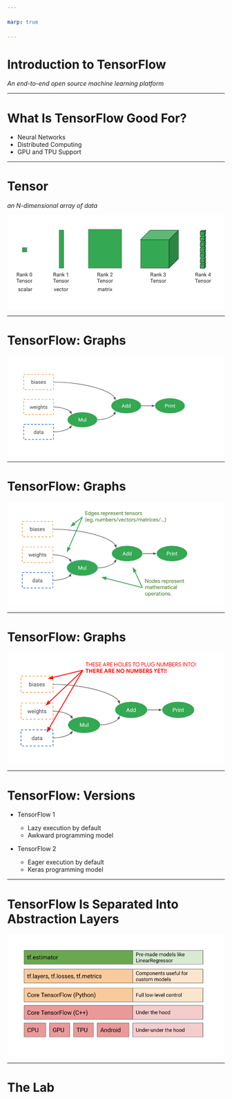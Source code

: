 ```yaml
---

marp: true

---
```


<style>
img[alt~="center"] {
  display: block;
  margin: 0 auto;
}
</style>

# Introduction to TensorFlow
*An end-to-end open source machine learning platform*

<!--
It's time in our machine learning and data science journey to introduce you to TensorFlow. TensorFlow bills itself as "an end-to-end open source machine learning platform."

What does this actually mean?

"End-to-end" means that TensorFlow has tooling that allows you to start from nothing and build, train, validate, deploy, and maintain a model.

"Open source" means that the code is freely available. You can look at how TensorFlow works on the inside if you desire. If you find a bug or need a feature, you can try to contribute code to change TensorFlow.

"Machine learning platform" means TensorFlow was designed with machine learning in mind. TensorFlow isn't necessarily restricted to machine learning applications, but it is designed for them.
-->

---

# What Is TensorFlow Good For? 

* Neural Networks
* Distributed Computing
* GPU and TPU Support

<!--
We've been humming along pretty nicely performing machine learning tasks with NumPy, Pandas, and scikit-learn. Is TensorFlow really necessary?

We have been able to do quite a bit with the tools that we've seen so far. What TensorFlow adds to the equation is better support for neural networks. Neural networks are the technology behind many of the breakthroughs in machine learning we've seen in recent years. We'll learn more about neural networks soon.

TensorFlow also provides support for distributed computing. Machine learning algorithms thrive with big data. TensorFlow helps you process massive amounts of data, across many machines if necessary.

TensorFlow also provides support for graphical processing units (GPUs) and tensor processing units (TPUs). These are specialized microprocessors that can really accelerate machine learning.

That being said, TensorFlow isn't the only toolkit that fills this space. Other options like Torch and Microsoft Cognitive Toolkit (CNTK), as well as many others, provide powerful machine learning capabilities.
-->

---

# Tensor
*an N-dimensional array of data*

![center](res/introtensorflow1.png)

<!--
So where does the name TensorFlow come from?

In math, a simple number like 3 or 5 is called a scalar.

A vector is a one-dimensional array of numbers. In physics, a vector is something with magnitude and direction. In computer science, you use vector to mean 1D arrays.

A two-dimensional array is a matrix.

A three-dimensional array? These can be called cubes.

And four-dimensional? That is typically just called a 4d or Rank-4 tensor.

But it doesn't have to stop there. You can create tensors with an arbitrarily high number of dimensions.

So we now understand why the "tensor" part of the name exists, but what about "flow?"

Typically, a sequence of operations is performed on tensors in a model. These tensors "flow" through the graph that constitutes the model, hence "TensorFlow."

Image Details:
* [res/introtensorflow1.png](https://opensource.google/docs/copyright/): Copyright Google
-->

---

# TensorFlow: Graphs

![center](res/introtensorflow2.png)

<!--
TensorFlow internally constructs a graph of operations that it uses to perform machine learning tasks.

Image Details:
* [res/introtensorflow2.png](https://opensource.google/docs/copyright/): Copyright Google
-->

---

# TensorFlow: Graphs

![center](res/introtensorflow3.png)

<!--
The edges of the graph represent tensors of data flowing through the graph.

Image Details:
* [res/introtensorflow3.png](https://opensource.google/docs/copyright/): Copyright Google
-->

---

# TensorFlow: Graphs

![center](res/introtensorflow4.png)

<!--
These graphs pass through data in order to learn weights and biases.

Image Details:
* [res/introtensorflow4.png](https://opensource.google/docs/copyright/): Copyright Google
-->

---

# TensorFlow: Versions

* TensorFlow 1
  * Lazy execution by default
  * Awkward programming model

* TensorFlow 2
  * Eager execution by default
  * Keras programming model

<!--
Version 1 of TensorFlow really emphasized the concept of graphs. It used a "lazy" execution model where you build a graph completely before anything is run. This graph was then put into a session where data was passed through the model.

This programming model worked, but it was a little clunky. Luckily, a library called Keras showed that machine learning models could be built and trained using a more natural eager execution model.

TensorFlow 2 was officially released in late 2019. TensorFlow 2 still supports much of the older programming model through a compatibility layer, but, if possible, new programs should be written in TensorFlow 2's Keras API style. 

TensorFlow 1 placed more of an emphasis on the concept of estimators (similar to scikit-learn). They are still supported in TensorFlow 2 and will continue to be for the indefinite future.
-->

---

# TensorFlow Is Separated Into Abstraction Layers

![center](res/introtensorflow8.png)

<!--
TensorFlow is actually not written in Python, but is instead a C++ library. The Python library we use is a wrapper over the C++ with even more abstraction layers added on top of it. For this class we'll be using the "Core TensorFlow (Python)" layer and above.

Image Details:
* [res/introtensorflow8.png](https://opensource.google/docs/copyright/): Copyright Google
-->

---

# The Lab

<!--
In this lab, you'll get a brief introduction to tensors and operators. The goal is to get you familiar with working with the core objects of TensorFlow. Soon we will be using higher-level APIs. The `Tensor` objects themselves are sometimes exposed in these higher-level APIs, though, so it is a good idea to at least be familiar with them.
-->
